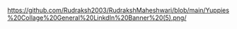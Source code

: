 <a href="https://www.biodrop.io/Rudraksh2003" target="_blank"><https://github.com/Rudraksh2003/RudrakshMaheshwari/blob/main/Yuppies%20Collage%20General%20LinkdIn%20Banner%20(5).png/></a>
